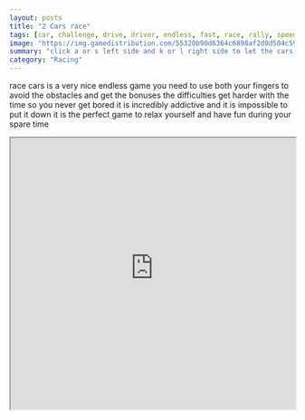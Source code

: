 ```yaml
---
layout: posts
title: "2 Cars race"
tags: [car, challenge, drive, driver, endless, fast, race, rally, speed, tap, two, racer, free, online, games, oyna, game, free, games, play, play, games]
image: "https://img.gamedistribution.com/55320b90d6364c6898af2d0d504c598f.jpg"
summary: "click a or s left side and k or l right side to let the cars change the road lanes collect coins avoid obstacles  free online games oyna game free games play play games"
category: "Racing"
---
```


race cars is a very nice endless game you need to use both your fingers to avoid the obstacles and get the bonuses the difficulties get harder with the time so you never get bored it is incredibly addictive and it is impossible to put it down it is the perfect game to relax yourself and have fun during your spare time

<iframe width="100%" height="480px;" src="https://html5.gamedistribution.com/55320b90d6364c6898af2d0d504c598f/"></iframe>